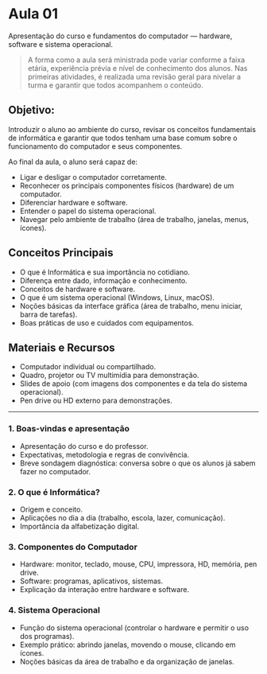 # Aula 01
Apresentação do curso e fundamentos do computador — hardware, software e sistema operacional.

> A forma como a aula será ministrada pode variar conforme a faixa etária, experiência prévia e 
> nível de conhecimento dos alunos. Nas primeiras atividades, é realizada uma revisão geral para 
> nivelar a turma e garantir que todos acompanhem o conteúdo.

## Objetivo:
Introduzir o aluno ao ambiente do curso, revisar os conceitos fundamentais de informática e 
garantir que todos tenham uma base comum sobre o funcionamento do computador e seus componentes.

Ao final da aula, o aluno será capaz de:
- Ligar e desligar o computador corretamente.
- Reconhecer os principais componentes físicos (hardware) de um computador.
- Diferenciar hardware e software.
- Entender o papel do sistema operacional.
- Navegar pelo ambiente de trabalho (área de trabalho, janelas, menus, ícones).

## Conceitos Principais
- O que é Informática e sua importância no cotidiano.
- Diferença entre dado, informação e conhecimento.
- Conceitos de hardware e software.
- O que é um sistema operacional (Windows, Linux, macOS).
- Noções básicas da interface gráfica (área de trabalho, menu iniciar, barra de tarefas).
- Boas práticas de uso e cuidados com equipamentos.

## Materiais e Recursos
- Computador individual ou compartilhado.
- Quadro, projetor ou TV multimídia para demonstração.
- Slides de apoio (com imagens dos componentes e da tela do sistema operacional).
- Pen drive ou HD externo para demonstrações.

---

### 1. Boas-vindas e apresentação
- Apresentação do curso e do professor.
- Expectativas, metodologia e regras de convivência.
- Breve sondagem diagnóstica: conversa sobre o que os alunos já sabem fazer no computador.

### 2. O que é Informática?
- Origem e conceito.
- Aplicações no dia a dia (trabalho, escola, lazer, comunicação).
- Importância da alfabetização digital.

### 3. Componentes do Computador
- Hardware: monitor, teclado, mouse, CPU, impressora, HD, memória, pen drive.
- Software: programas, aplicativos, sistemas.
- Explicação da interação entre hardware e software.

### 4. Sistema Operacional
- Função do sistema operacional (controlar o hardware e permitir o uso dos programas).
- Exemplo prático: abrindo janelas, movendo o mouse, clicando em ícones.
- Noções básicas da área de trabalho e da organização de janelas.